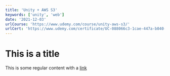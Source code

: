 ```yaml
---
title: 'Unity + AWS S3'
keywords: ['unity', 'web']
date: '2021-12-03'
urlCourse: 'https://www.udemy.com/course/unity-aws-s3/'
urlCert: 'https://www.udemy.com/certificate/UC-088066c3-1cae-447a-b040-5111279a1747/'
---
```


# This is a title

This is some regular content with a [link](https://google.com)